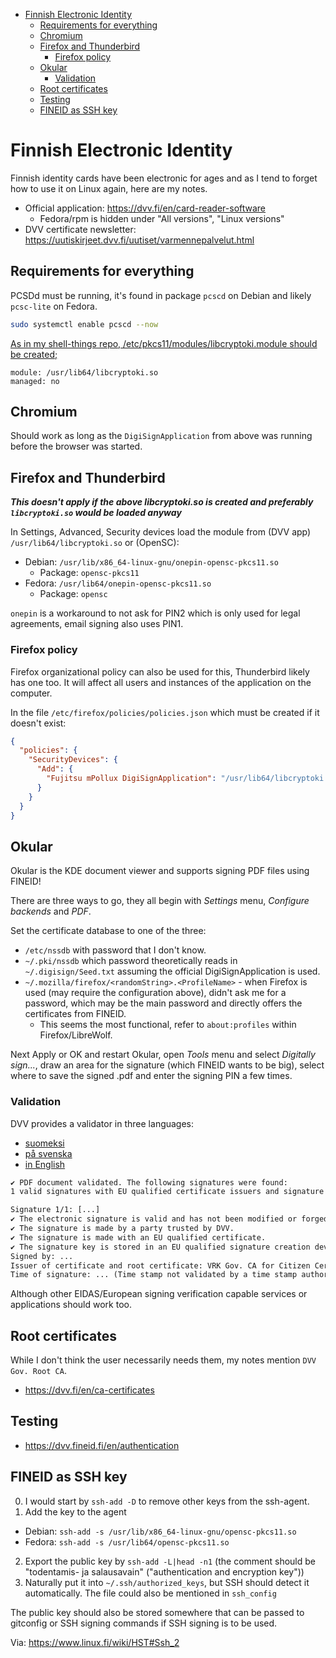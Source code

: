 <!-- @format -->

<!-- START doctoc generated TOC please keep comment here to allow auto update -->
<!-- DON'T EDIT THIS SECTION, INSTEAD RE-RUN doctoc TO UPDATE -->

- [Finnish Electronic Identity](#finnish-electronic-identity)
  - [Requirements for everything](#requirements-for-everything)
  - [Chromium](#chromium)
  - [Firefox and Thunderbird](#firefox-and-thunderbird)
    - [Firefox policy](#firefox-policy)
  - [Okular](#okular)
    - [Validation](#validation)
  - [Root certificates](#root-certificates)
  - [Testing](#testing)
  - [FINEID as SSH key](#fineid-as-ssh-key)

<!-- END doctoc generated TOC please keep comment here to allow auto update -->

# Finnish Electronic Identity

Finnish identity cards have been electronic for ages and as I tend to forget
how to use it on Linux again, here are my notes.

- Official application: https://dvv.fi/en/card-reader-software
  - Fedora/rpm is hidden under "All versions", "Linux versions"
- DVV certificate newsletter:
  https://uutiskirjeet.dvv.fi/uutiset/varmennepalvelut.html

## Requirements for everything

PCSDd must be running, it's found in package `pcscd` on Debian and likely
`pcsc-lite` on Fedora.

```bash
sudo systemctl enable pcscd --now
```

[As in my shell-things repo, /etc/pkcs11/modules/libcryptoki.module should be created;](https://gitea.blesmrt.net/mikaela/shell-things/src/branch/master/etc/pkcs11/modules)

```
module: /usr/lib64/libcryptoki.so
managed: no
```

## Chromium

Should work as long as the `DigiSignApplication` from above was running before
the browser was started.

## Firefox and Thunderbird

**_This doesn't apply if the above libcryptoki.so is created and preferably
`libcryptoki.so` would be loaded anyway_**

In Settings, Advanced, Security devices load the module from (DVV app)
`/usr/lib64/libcryptoki.so` or (OpenSC):

- Debian: `/usr/lib/x86_64-linux-gnu/onepin-opensc-pkcs11.so`
  - Package: `opensc-pkcs11`
- Fedora: `/usr/lib64/onepin-opensc-pkcs11.so`
  - Package: `opensc`

`onepin` is a workaround to not ask for PIN2 which is only used for legal
agreements, email signing also uses PIN1.

### Firefox policy

Firefox organizational policy can also be used for this, Thunderbird likely
has one too. It will affect all users and instances of the application on the
computer.

In the file `/etc/firefox/policies/policies.json` which must be created if it
doesn't exist:

```json
{
  "policies": {
    "SecurityDevices": {
      "Add": {
        "Fujitsu mPollux DigiSignApplication": "/usr/lib64/libcryptoki.so"
      }
    }
  }
}
```

## Okular

Okular is the KDE document viewer and supports signing PDF files using FINEID!

There are three ways to go, they all begin with _Settings_ menu, _Configure
backends_ and _PDF_.

Set the certificate database to one of the three:

- `/etc/nssdb` with password that I don't know.
- `~/.pki/nssdb` which password theoretically reads in `~/.digisign/Seed.txt`
  assuming the official DigiSignApplication is used.
- `~/.mozilla/firefox/<randomString>.<ProfileName>` - when Firefox is used
  (may require the configuration above), didn't ask me for a password, which
  may be the main password and directly offers the certificates from FINEID.
  - This seems the most functional, refer to `about:profiles` within
    Firefox/LibreWolf.

Next Apply or OK and restart Okular, open _Tools_ menu and select _Digitally
sign..._, draw an area for the signature (which FINEID wants to be big),
select where to save the signed .pdf and enter the signing PIN a few times.

### Validation

DVV provides a validator in three languages:

- [suomeksi](https://dvv.fineid.fi/fi/validation)
- [på svenska](https://dvv.fineid.fi/sv/validation)
- [in English](https://dvv.fineid.fi/en/validation)

```txt
✔️ PDF document validated. The following signatures were found:
1 valid signatures with EU qualified certificate issuers and signature keys stored in a qualified signature creation device.

Signature 1/1: [...]
✔️ The electronic signature is valid and has not been modified or forged after signature. Signature level is PKCS7_B (basic).
✔️ The signature is made by a party trusted by DVV.
✔️ The signature is made with an EU qualified certificate.
✔️ The signature key is stored in an EU qualified signature creation device (QSCD).
Signed by: ...
Issuer of certificate and root certificate: VRK Gov. CA for Citizen Certificates - G3 | VRK Gov. Root CA - G2 (Trusted)
Time of signature: ... (Time stamp not validated by a time stamp authority (TSA))
```

Although other EIDAS/European signing verification capable services or
applications should work too.

## Root certificates

While I don't think the user necessarily needs them, my notes mention
`DVV Gov. Root CA`.

- https://dvv.fi/en/ca-certificates

## Testing

- https://dvv.fineid.fi/en/authentication

## FINEID as SSH key

0. I would start by `ssh-add -D` to remove other keys from the ssh-agent.
1. Add the key to the agent

- Debian: `ssh-add -s /usr/lib/x86_64-linux-gnu/opensc-pkcs11.so`
- Fedora: `ssh-add -s /usr/lib64/opensc-pkcs11.so`

2. Export the public key by `ssh-add -L|head -n1` (the comment should be
   "todentamis- ja salausavain" ("authentication and encryption key"))
3. Naturally put it into `~/.ssh/authorized_keys`, but SSH should detect it
   automatically. The file could also be mentioned in `ssh_config`

The public key should also be stored somewhere that can be passed to gitconfig
or SSH signing commands if SSH signing is to be used.

Via: https://www.linux.fi/wiki/HST#Ssh_2
